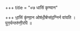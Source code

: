 +++
title = "०७ धासिं कृण्वान"

+++
धा॒सिं कृ॑ण्वा॒न ओष॑धी॒र्बप्स॑द॒ग्निर्न वा॑यति ।  
पुन॒र्यन्तरु॑णी॒रपि॑ ॥